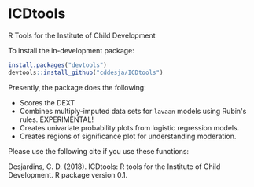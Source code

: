 # ICDtools
R Tools for the Institute of Child Development

To install the in-development package:

```r
install.packages("devtools")
devtools::install_github("cddesja/ICDtools")
```

Presently, the package does the following:
- Scores the DEXT
- Combines multiply-imputed data sets for `lavaan` models using Rubin's rules. EXPERIMENTAL!
- Creates univariate probability plots from logistic regression models.
- Creates regions of significance plot for understanding moderation.

Please use the following cite if you use these functions:

Desjardins, C. D. (2018). ICDtools: R tools for the Institute of Child Development. R
  package version 0.1.
